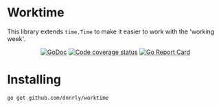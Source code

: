 # Worktime

This library extends `time.Time` to make it easier to work with the 'working week'.

<p align="center">
<a href="https://godoc.org/github.com/dnnrly/worktime"><img src="https://godoc.org/github.com/dnnrly/worktime?status.svg" alt="GoDoc" /></a>
<a href="https://codecov.io/gh/dnnrly/worktime"><img src="https://codecov.io/gh/dnnrly/worktime/branch/master/graph/badge.svg" alt="Code coverage status" /></a>
<a href="https://goreportcard.com/report/github.com/dnnrly/worktime"><img src="https://goreportcard.com/badge/github.com/dnnrly/worktime" alt="Go Report Card" /></a>
</p>

# Installing

`go get github.com/dnnrly/worktime`
